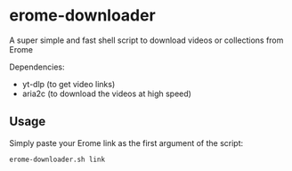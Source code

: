 # erome-downloader
A super simple and fast shell script to download videos or collections from Erome

Dependencies:

- yt-dlp (to get video links)
- aria2c (to download the videos at high speed)

## Usage

Simply paste your Erome link as the first argument of the script:

```bash
erome-downloader.sh link
```
